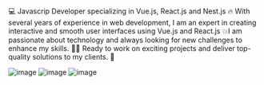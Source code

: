 💻 Javascrip Developer specializing in Vue.js, React.js and Nest.js 🔥
With several years of experience in web development, I am an expert in creating interactive and smooth user interfaces using Vue.js and React.js
💥I am passionate about technology and always looking for new challenges to enhance my skills. 👨‍💻
Ready to work on exciting projects and deliver top-quality solutions to my clients. 💪


![image](https://github.com/KDBismael/KDBismael/assets/80970286/dfb1bea2-567b-4cfd-b948-6cc9fc648e89) ![image](https://github.com/KDBismael/KDBismael/assets/80970286/18924864-a9d3-43ff-bed5-b278f1e17034) ![image](https://github.com/KDBismael/KDBismael/assets/80970286/3c939057-a7a2-4f25-8c49-bede7f7a8c76)




<!---
KDBismael/KDBismael is a ✨ special ✨ repository because its `README.md` (this file) appears on your GitHub profile.
You can click the Preview link to take a look at your changes.
--->
